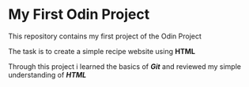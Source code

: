 # My First Odin Project

This repository contains my first project of the Odin Project 

The task is to create a simple recipe website using **HTML**

Through this project i learned the basics of **_Git_** and reviewed my simple understanding of **_HTML_**